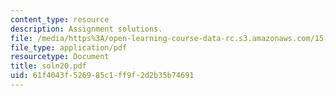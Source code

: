```yaml
---
content_type: resource
description: Assignment solutions.
file: /media/https%3A/open-learning-course-data-rc.s3.amazonaws.com/15-988-system-dynamics-self-study-fall-1998-spring-1999/61f4043f526985c1ff9f2d2b35b74691_soln20.pdf
file_type: application/pdf
resourcetype: Document
title: soln20.pdf
uid: 61f4043f-5269-85c1-ff9f-2d2b35b74691
---
```

